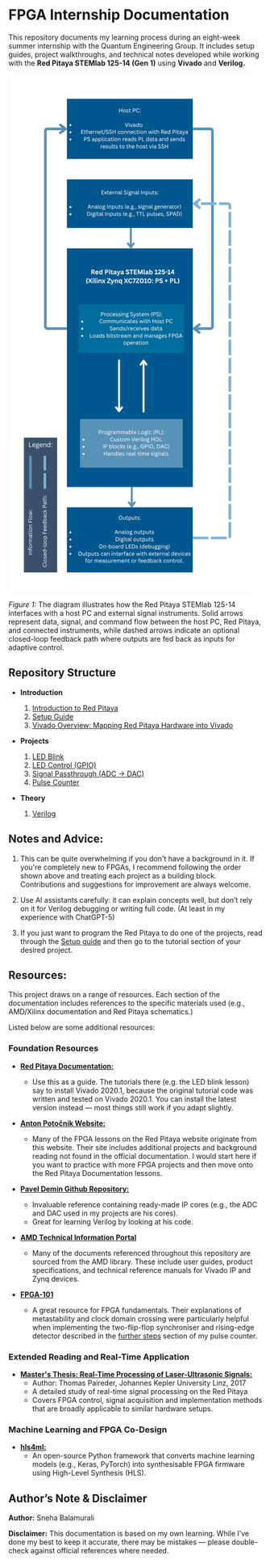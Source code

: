 # FPGA Internship Documentation

This repository documents my learning process during an eight-week summer internship with the Quantum Engineering Group. It includes setup guides, project walkthroughs, and technical notes developed while working with the **Red Pitaya STEMlab 125-14 (Gen 1)** using **Vivado** and **Verilog.**

![high_level_system_overview](/images/read_me/high_level_system_overview.png)

*Figure 1:* The diagram illustrates how the Red Pitaya STEMlab 125-14 interfaces with a host PC and external signal instruments. Solid arrows represent data, signal, and command flow between the host PC, Red Pitaya, and connected instruments, while dashed arrows indicate an optional closed-loop feedback path where outputs are fed back as inputs for adaptive control.

## Repository Structure

- **Introduction**
    1. [Introduction to Red Pitaya](/introduction/red_pitaya.md)
    2. [Setup Guide](/introduction/setup_guide.md)
    3. [Vivado Overview: Mapping Red Pitaya Hardware into Vivado](/introduction/vivado_overview.md)

- **Projects**
    1. [LED Blink](/projects/led_blink.md)
    2. [LED Control (GPIO)](/projects/led_control_gpio.md)
    3. [Signal Passthrough (ADC -> DAC)](/projects/signal_passthrough_adc_dac.md)
    4. [Pulse Counter](/projects/pulse_counter.md)

- **Theory**
    1. [Verilog](/theory/verilog.md)

## Notes and Advice:

1. This can be quite overwhelming if you don't have a background in it. If you're completely new to FPGAs, I recommend following the order shown above and treating each project as a building block. Contributions and suggestions for improvement are always welcome.

2. Use AI assistants carefully: it can explain concepts well, but don’t rely on it for Verilog debugging or writing full code. (At least in my experience with ChatGPT-5) 

3. If you just want to program the Red Pitaya to do one of the projects, read through the [Setup guide](/introduction/setup_guide.md) and then go to the tutorial section of your desired project.

## Resources:

This project draws on a range of resources. Each section of the documentation includes references to the specific materials used (e.g., AMD/Xilinx documentation and Red Pitaya schematics.)  

Listed below are some additional resources:

### Foundation Resources

- [**Red Pitaya Documentation:**](https://redpitaya-knowledge-base.readthedocs.io/en/latest/learn_fpga/fpga_learn.html)
    - Use this as a guide. The tutorials there (e.g. the LED blink lesson) say to install Vivado 2020.1, because the original tutorial code was written and tested on Vivado 2020.1. You can install the latest version instead — most things still work if you adapt slightly.

- [**Anton Potočnik Website:**](https://antonpotocnik.com/?cat=29)
    - Many of the FPGA lessons on the Red Pitaya website originate from this website. Their site includes additional projects and background reading not found in the official documentation. I would start here if you want to practice with more FPGA projects and then move onto the Red Pitaya Documentation lessons.

- [**Pavel Demin Github Repository:**](https://github.com/pavel-demin/red-pitaya-notes/tree/master/cores)
    - Invaluable reference containing ready-made IP cores (e.g., the ADC and DAC used in my projects are his cores).
    - Great for learning Verilog by looking at his code.

- [**AMD Technical Information Portal**](https://docs.amd.com/)
    - Many of the documents referenced throughout this repository are sourced from the AMD library. These include user guides, product specifications, and technical reference manuals for Vivado IP and Zynq devices.

- [**FPGA-101**](https://nandland.com/fpga-101/)
    - A great resource for FPGA fundamentals. Their explanations of metastability and clock domain crossing were particularly helpful when implementing the two-flip-flop synchroniser and rising-edge detector described in the [further steps](/projects/pulse_counter.md#further-steps) section of my pulse counter.

### Extended Reading and Real-Time Application

- [**Master's Thesis: Real-Time Processing of Laser-Ultrasonic Signals:**](https://epub.jku.at/obvulihs/download/pdf/2406394?originalFilename=true )
    - Author: Thomas Paireder, Johannes Kepler University Linz, 2017
    - A detailed study of real-time signal processing on the Red Pitaya
    - Covers FPGA control, signal acquisition and implementation methods that are broadly applicable to similar hardware setups. 

### Machine Learning and FPGA Co-Design

- [**hls4ml:**](https://fastmachinelearning.org/hls4ml/)
    - An open-source Python framework that converts machine learning models (e.g., Keras, PyTorch) into synthesisable FPGA firmware using High-Level Synthesis (HLS).

## Author’s Note & Disclaimer

**Author:** Sneha Balamurali

**Disclaimer:** This documentation is based on my own learning. While I’ve done my best to keep it accurate, there may be mistakes — please double-check against official references where needed.